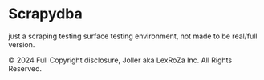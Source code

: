 # Scrapydba
just a scraping testing surface
testing environment, not made to be real/full version.


© 2024 Full Copyright disclosure, Joller aka LexRoZa Inc. All Rights Reserved.
